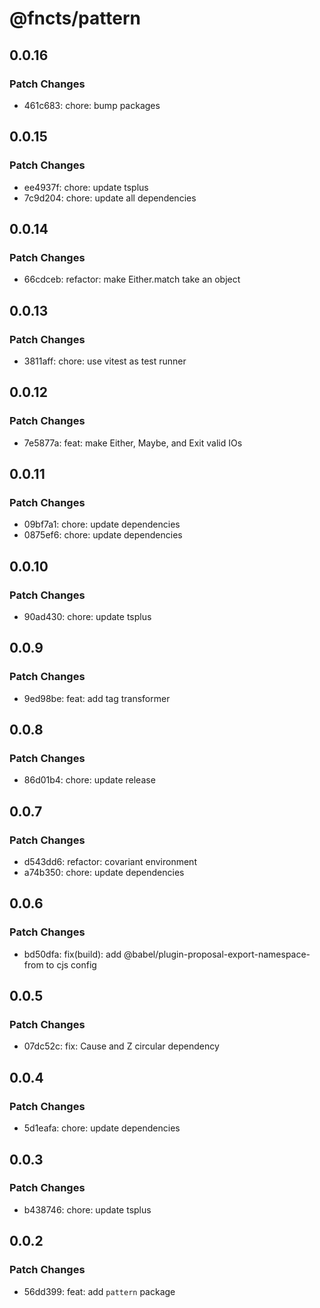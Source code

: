 # @fncts/pattern

## 0.0.16

### Patch Changes

- 461c683: chore: bump packages

## 0.0.15

### Patch Changes

- ee4937f: chore: update tsplus
- 7c9d204: chore: update all dependencies

## 0.0.14

### Patch Changes

- 66cdceb: refactor: make Either.match take an object

## 0.0.13

### Patch Changes

- 3811aff: chore: use vitest as test runner

## 0.0.12

### Patch Changes

- 7e5877a: feat: make Either, Maybe, and Exit valid IOs

## 0.0.11

### Patch Changes

- 09bf7a1: chore: update dependencies
- 0875ef6: chore: update dependencies

## 0.0.10

### Patch Changes

- 90ad430: chore: update tsplus

## 0.0.9

### Patch Changes

- 9ed98be: feat: add tag transformer

## 0.0.8

### Patch Changes

- 86d01b4: chore: update release

## 0.0.7

### Patch Changes

- d543dd6: refactor: covariant environment
- a74b350: chore: update dependencies

## 0.0.6

### Patch Changes

- bd50dfa: fix(build): add @babel/plugin-proposal-export-namespace-from to cjs config

## 0.0.5

### Patch Changes

- 07dc52c: fix: Cause and Z circular dependency

## 0.0.4

### Patch Changes

- 5d1eafa: chore: update dependencies

## 0.0.3

### Patch Changes

- b438746: chore: update tsplus

## 0.0.2

### Patch Changes

- 56dd399: feat: add `pattern` package
